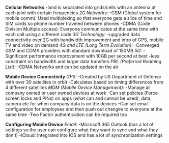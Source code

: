 **Cellular Networks**
-land is separated into grids/cells with an antenna at each joint with certain frequencies
*2G Networks:* 
	-GSM (Global system for mobile comm): Used multiplexing so that everyone gets a slice of time and SIM cards so phone number traveled between phones 
	-CDMA (Code Division Multiple access): Everyone communicates at the same time with each call using a different code 
*3G Technology:*
	-upgraded data connectivity over 2G with bandwidth improvement and intro of GPS, mobile TV and video on demand
*4G and LTE (Long Term Evolution):*
	-Converged GSM and CDMA providers with standard download of 150MB
*5G:*
	-Significant performance improvement with 10GB per second at best
	-less constraint on bandwidth and larger data transfers
*PRL (Preferred Roaming List):*
	-CDMA Networks and can be updated on the air

**Mobile Device Connectivity**
*GPS:*
	-Created by US Department of Defense with over 30 satellites in orbit
	-Calculates based on timing differences from 4 different satellites 
*MDM (Mobile Device Management):*
	-Manage all company owned or user owned devices at work 
	-Can set policies (Force screen locks and PINs) on apps (what can and cannot be used), data, camera etc for when company data is on the devices
	-Can set email configuration for employees and then push out changes to everyone at the same time
	-Two Factor authentication can be required too

**Configuring Mobile Device**
*Email:*
	-Microsoft 365 Outlook (has a lot of settings so the user can configure what they want to sync and what they don't)
	-iCloud: Integrated into IOS and has a lot of synchronization settings